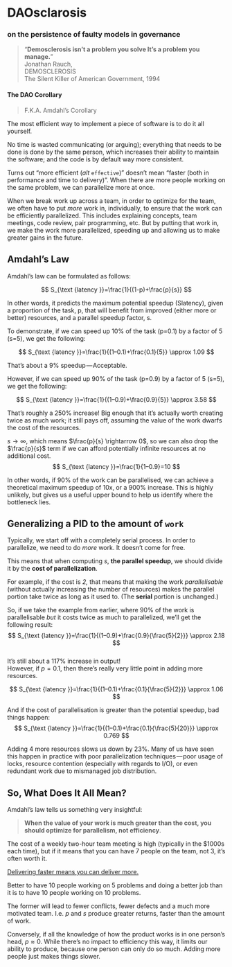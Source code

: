 # DAOsclarosis

### on the persistence of faulty models in governance

> “**Demosclerosis isn’t a problem you solve It’s a problem you manage.**”  
> Jonathan Rauch,   
> DEMOSCLEROSIS  
The Silent Killer of American Government, 1994

#### The DAO Corollary

> F.K.A. Amdahl’s Corollary

The most efficient way to implement a piece of software is to do it all yourself.

No time is wasted communicating (or arguing); everything that needs to be done is done by the same person, which increases their ability to maintain the software; and the code is by default way more consistent.

Turns out “more efficient (*alt* `effective`)” doesn’t mean “faster (both in performance and time to delivery)”. When there are more people working on the same problem, we can parallelize more at once.

When we break work up across a team, in order to optimize for the team, we often have to put _more_ work in, individually, to ensure that the work can be efficiently parallelized. This includes explaining concepts, team meetings, code review, pair programming, etc. But by putting that work in, we make the work more parallelized, speeding up and allowing us to make greater gains in the future.

## Amdahl’s Law

Amdahl’s law can be formulated as follows:

$$  
S_{\text {latency }}=\frac{1}{(1-p)+\frac{p}{s}}  
$$

In other words, it predicts the maximum potential speedup (Slatency), given a proportion of the task, p, that will benefit from improved (either more or better) resources, and a parallel speedup factor, s.

To demonstrate, if we can speed up 10% of the task (p\=0.1) by a factor of 5 (s\=5), we get the following:

$$  
S_{\text {latency }}=\frac{1}{(1–0.1)+\frac{0.1}{5}} \approx 1.09  
$$

That’s about a 9% speedup — Acceptable.

However, if we can speed up 90% of the task (p\=0.9) by a factor of 5 (s\=5), we get the following:

$$  
S_{\text {latency }}=\frac{1}{(1–0.9)+\frac{0.9}{5}} \approx 3.58  
$$

That’s roughly a 250% increase! Big enough that it’s actually worth creating twice as much work; it still pays off, assuming the value of the work dwarfs the cost of the resources.

$s \rightarrow \infty$, which means $\frac{p}{s} \rightarrow 0$, so we can also drop the $\frac{p}{s}$ term if we can afford potentially infinite resources at no additional cost.  
$$  
S_{\text {latency }}=\frac{1}{1–0.9}=10  
$$

In other words, if 90% of the work can be parallelised, we can achieve a theoretical maximum speedup of 10x, or a 900% increase. This is highly unlikely, but gives us a useful upper bound to help us identify where the bottleneck lies.

## Generalizing a PID to the amount of `work`

Typically, we start off with a completely serial process. In order to parallelize, we need to do _more_ work. It doesn’t come for free.

This means that when computing $s$, **the parallel speedup**, we should divide it by the **cost of parallelization**.

For example, if the cost is *2,* that means that making the work _parallelisable_ (without actually increasing the number of resources) makes the parallel portion take twice as long as it used to. (The **serial** portion is unchanged.)

So, if we take the example from earlier, where 90% of the work is parallelisable _but_ it costs twice as much to parallelized, we’ll get the following result:  
$$  
S_{\text {latency }}=\frac{1}{(1–0.9)+\frac{0.9}{\frac{5}{2}}} \approx 2.18  
$$  
It’s still about a $117 \%$ increase in output!  
However, if $p=0.1$, then there’s really very little point in adding more resources.

$$  
S_{\text {latency }}=\frac{1}{(1–0.1)+\frac{0.1}{\frac{5}{2}}} \approx 1.06  
$$

And if the cost of parallelisation is greater than the potential speedup, bad things happen:  
$$  
S_{\text {latency }}=\frac{1}{(1–0.1)+\frac{0.1}{\frac{5}{20}}} \approx 0.769  
$$

Adding 4 more resources slows us down by 23%. Many of us have seen this happen in practice with poor parallelization techniques — poor usage of locks, resource contention (especially with regards to I/O), or even redundant work due to mismanaged job distribution.

## So, What Does It All Mean?

Amdahl’s law tells us something very insightful:

> **When the value of your work is much greater than the cost, you should optimize for parallelism, not efficiency**.

The cost of a weekly two-hour team meeting is high (typically in the $1000s each time), but if it means that you can have 7 people on the team, not 3, it’s often worth it.

[Delivering faster means you can deliver more.]([https://en.wikipedia.org/wiki/Gustafson's_law](https://en.wikipedia.org/wiki/Gustafson%27s_law))

Better to have 10 people working on 5 problems and doing a better job than it is to have 10 people working on 10 problems.

The former will lead to fewer conflicts, fewer defects and a much more motivated team. I.e. $p$ and $s$ produce greater returns, faster than the amount of work.

Conversely, if all the knowledge of how the product works is in one person’s head, $p≈0$. While there’s no impact to efficiency this way, it limits our ability to produce, because one person can only do so much. Adding more people just makes things slower.
